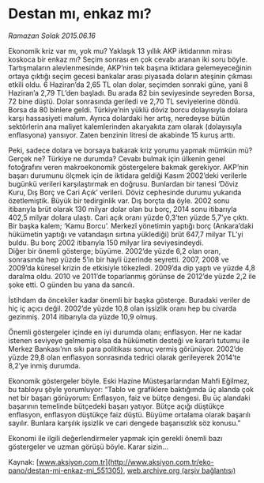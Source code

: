 # Destan mı, enkaz mı?

*Ramazan Solak 2015.06.16*

<div class="pNewsDetailMainContent ctx_content" itemprop="articleBody">
 <p>
  Ekonomik kriz var mı, yok mu? Yaklaşık 13 yıllık AKP iktidarının mirası koskoca bir enkaz mı? Seçim sonrası en çok cevabı aranan iki soru böyle. Tartışmaların alevlenmesinde, AKP’nin tek başına iktidara gelemeyeceğinin ortaya çıktığı seçim gecesi bankalar arası piyasada doların ateşinin çıkması etkili oldu. 6 Haziran’da 2,65 TL olan dolar, seçimden sonraki güne, yani 8 Haziran’a 2,79 TL’den başladı. Bu arada 82 bin seviyesinde seyreden Borsa, 72 bine düştü. Dolar sonrasında geriledi ve 2,70 TL seviyelerine döndü. Borsa da 80 binlere geldi. Türkiye’nin yüklü döviz borcu dolayısıyla dolara karşı hassasiyeti malum. Ayrıca dolardaki her artış, neredeyse bütün sektörlerin ana maliyet kalemlerinden akaryakıta zam olarak (dolayısıyla enflasyona) yansıyor. Zaten benzinin litresi de akabinde 15 kuruş arttı.
 </p>
 <p>
  Peki, sadece dolara ve borsaya bakarak kriz yorumu yapmak mümkün mü? Gerçek ne? Türkiye ne durumda? Cevabı bulmak için ülkenin genel fotoğrafını veren makroekonomik göstergelere bakmak gerekiyor. AKP’nin başarı durumunu ölçmek için de iktidara geldiği Kasım 2002’deki verilerle bugünkü verileri karşılaştırmak en doğrusu. Bunlardan bir tanesi ‘Döviz Kuru, Dış Borç ve Cari Açık’ verileri. Döviz cephesinde durumu yukarıda özetlemiştik. Büyük bir tedirginlik var. Dış borçta da öyle. 2002 sonu itibarıyla brüt olarak 130 milyar dolar olan bu borç, 2014 sonu itibarıyla 402,5 milyar dolara ulaştı. Cari açık oranı yüzde 0,3’ten yüzde 5,7’ye çıktı. Bir başka kalem; ‘Kamu Borcu’. Merkezî yönetimin yaptığı borç (Ankara’daki hükümetin yaptığı ve vatandaşın sırtına yüklediği) brüt 647,7 milyar TL’yi buldu. Bu borç 2002 itibarıyla 150 milyar lira seviyesindeydi.
  <br>
   Diğer bir önemli gösterge; büyüme. 2002’de yüzde 6,2 olan oran, sonrasında hep yüzde 5’in bir hayli üzerinde seyretti. 2007, 2008 ve 2009’da küresel krizin de etkisiyle tökezledi. 2009’da dip yaptı ve yüzde 4,8 daralma oldu. 2010 ve 2011’de toparlanmış görünse de 2012’de yüzde 2,2 ile şoke etti. O günden bu yana da sancılı.
  </br>
 </p>
 <p>
  İstihdam da öncekiler kadar önemli bir başka gösterge. Buradaki veriler de hiç iç açıcı değil. 2002’de yüzde 10,8 olan işsizlik oranı hep bu civarda gezinmiş. 2014 itibarıyla da yüzde 10,9 olmuş.
 </p>
 <p>
  Önemli göstergeler içinde en iyi durumda olanı; enflasyon. Her ne kadar istenen seviyeye gelmemiş olsa da hükümetin desteği ve kararlı tutumu ile Merkez Bankası’nın sıkı para politikası sonuç vermiş görünüyor. 2002’de yüzde 29,8 olan enflasyon sonrasında tedrici olarak gerileyerek 2014’te 8,2’ye inmiş durumda.
 </p>
 <p>
  Ekonomik göstergeler böyle. Eski Hazine Müsteşarlarından Mahfi Eğilmez, bu tabloyu şöyle yorumluyor: “Tablo ve grafiklere baktığımda üç alanda çok net bir başarı görüyorum: Enflasyon, faiz ve bütçe dengesi. Bu üç alandaki başarının temelinde bütçedeki başarı yatıyor. Bütçe açığı düştükçe enflasyon, enflasyon düştükçe faiz düştü. Büyüme ortalama olarak başarılı sayılır. Bunlara karşılık işsizlik ve cari dengede başarısızlık söz konusu.”
 </p>
 <p>
  Ekonomi ile ilgili değerlendirmeler yapmak için gerekli önemli bazı göstergeler ve uzman görüşü böyle. Karar sizin...
 </p>
</div>


Kaynak: [www.aksiyon.com.tr](http://www.aksiyon.com.tr/eko-pano/destan-mi-enkaz-mi_551305), [web.archive.org (arşiv bağlantısı)](http://web.archive.org/web/20151223152543/http://www.aksiyon.com.tr/eko-pano/destan-mi-enkaz-mi_551305)
